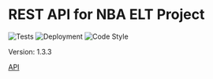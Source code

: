 # REST API for NBA ELT Project
![Tests](https://github.com/jyablonski/nba_elt_rest_api/actions/workflows/test.yml/badge.svg) ![Deployment](https://github.com/jyablonski/nba_elt_rest_api/actions/workflows/deploy.yml/badge.svg) ![Code Style](https://img.shields.io/badge/code%20style-black-000000.svg)

Version: 1.3.3

[API](https://api.jyablonski.dev)